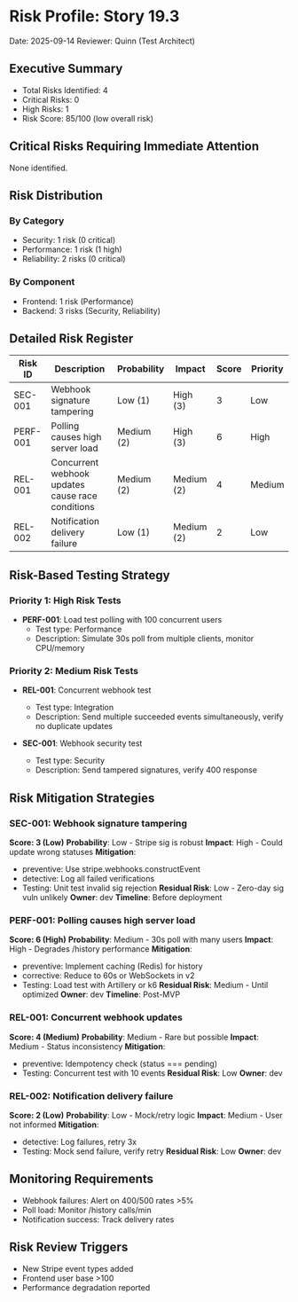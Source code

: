 # Risk Profile: Story 19.3

Date: 2025-09-14
Reviewer: Quinn (Test Architect)

## Executive Summary

- Total Risks Identified: 4
- Critical Risks: 0
- High Risks: 1
- Risk Score: 85/100 (low overall risk)

## Critical Risks Requiring Immediate Attention

None identified.

## Risk Distribution

### By Category

- Security: 1 risk (0 critical)
- Performance: 1 risk (1 high)
- Reliability: 2 risks (0 critical)

### By Component

- Frontend: 1 risk (Performance)
- Backend: 3 risks (Security, Reliability)

## Detailed Risk Register

| Risk ID  | Description             | Probability | Impact     | Score | Priority |
| -------- | ----------------------- | ----------- | ---------- | ----- | -------- |
| SEC-001  | Webhook signature tampering | Low (1)    | High (3)   | 3     | Low      |
| PERF-001 | Polling causes high server load | Medium (2)  | High (3)   | 6     | High     |
| REL-001  | Concurrent webhook updates cause race conditions | Medium (2)  | Medium (2) | 4     | Medium   |
| REL-002  | Notification delivery failure | Low (1)     | Medium (2) | 2     | Low      |

## Risk-Based Testing Strategy

### Priority 1: High Risk Tests

- **PERF-001**: Load test polling with 100 concurrent users
  - Test type: Performance
  - Description: Simulate 30s poll from multiple clients, monitor CPU/memory

### Priority 2: Medium Risk Tests

- **REL-001**: Concurrent webhook test
  - Test type: Integration
  - Description: Send multiple succeeded events simultaneously, verify no duplicate updates

- **SEC-001**: Webhook security test
  - Test type: Security
  - Description: Send tampered signatures, verify 400 response

## Risk Mitigation Strategies

### SEC-001: Webhook signature tampering

**Score: 3 (Low)**
**Probability**: Low - Stripe sig is robust
**Impact**: High - Could update wrong statuses
**Mitigation**:
- preventive: Use stripe.webhooks.constructEvent
- detective: Log all failed verifications
- Testing: Unit test invalid sig rejection
**Residual Risk**: Low - Zero-day sig vuln unlikely
**Owner**: dev
**Timeline**: Before deployment

### PERF-001: Polling causes high server load

**Score: 6 (High)**
**Probability**: Medium - 30s poll with many users
**Impact**: High - Degrades /history performance
**Mitigation**:
- preventive: Implement caching (Redis) for history
- corrective: Reduce to 60s or WebSockets in v2
- Testing: Load test with Artillery or k6
**Residual Risk**: Medium - Until optimized
**Owner**: dev
**Timeline**: Post-MVP

### REL-001: Concurrent webhook updates

**Score: 4 (Medium)**
**Probability**: Medium - Rare but possible
**Impact**: Medium - Status inconsistency
**Mitigation**:
- preventive: Idempotency check (status === pending)
- Testing: Concurrent test with 10 events
**Residual Risk**: Low
**Owner**: dev

### REL-002: Notification delivery failure

**Score: 2 (Low)**
**Probability**: Low - Mock/retry logic
**Impact**: Medium - User not informed
**Mitigation**:
- detective: Log failures, retry 3x
- Testing: Mock send failure, verify retry
**Residual Risk**: Low
**Owner**: dev

## Monitoring Requirements

- Webhook failures: Alert on 400/500 rates >5%
- Poll load: Monitor /history calls/min
- Notification success: Track delivery rates

## Risk Review Triggers

- New Stripe event types added
- Frontend user base >100
- Performance degradation reported
